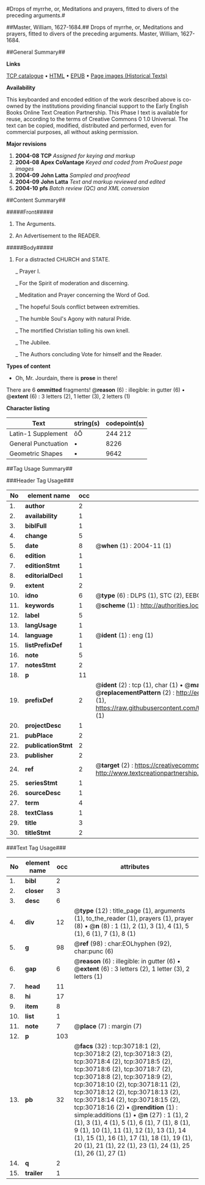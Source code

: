 #Drops of myrrhe, or, Meditations and prayers, fitted to divers of the preceding arguments.#

##Master, William, 1627-1684.##
Drops of myrrhe, or, Meditations and prayers, fitted to divers of the preceding arguments.
Master, William, 1627-1684.

##General Summary##

**Links**

[TCP catalogue](http://www.ota.ox.ac.uk/tcp/)  • 
[HTML](http://tei.it.ox.ac.uk/tcp/Texts-HTML/free/A50/A50098.html)  • 
[EPUB](http://tei.it.ox.ac.uk/tcp/Texts-EPUB/free/A50/A50098.epub) • 
[Page images (Historical Texts)](https://data.historicaltexts.jisc.ac.uk/view?pubId=eebo-99826321e&pageId=eebo-99826321e-30718-1)

**Availability**

This keyboarded and encoded edition of the
	       work described above is co-owned by the institutions
	       providing financial support to the Early English Books
	       Online Text Creation Partnership. This Phase I text is
	       available for reuse, according to the terms of Creative
	       Commons 0 1.0 Universal. The text can be copied,
	       modified, distributed and performed, even for
	       commercial purposes, all without asking permission.

**Major revisions**

1. __2004-08__ __TCP__ *Assigned for keying and markup*
1. __2004-08__ __Apex CoVantage__ *Keyed and coded from ProQuest page images*
1. __2004-09__ __John Latta__ *Sampled and proofread*
1. __2004-09__ __John Latta__ *Text and markup reviewed and edited*
1. __2004-10__ __pfs__ *Batch review (QC) and XML conversion*

##Content Summary##

#####Front#####

1. The Arguments.

1. An Advertisement to the READER.

#####Body#####

1. For a distracted CHURCH and STATE.

    _ Prayer I.

    _ For the Spirit of moderation and discerning.

    _ Meditation and Prayer concerning the Word of God.

    _ The hopeful Souls conflict between extremities.

    _ The humble Soul's Agony with natural Pride.

    _ The mortified Christian tolling his own knell.

    _ The Jubilee.

    _ The Authors concluding Vote for himself and the Reader.

**Types of content**

  * Oh, Mr. Jourdain, there is **prose** in there!

There are 6 **ommitted** fragments! 
 @__reason__ (6) : illegible: in gutter (6)  •  @__extent__ (6) : 3 letters (2), 1 letter (3), 2 letters (1)

**Character listing**


|Text|string(s)|codepoint(s)|
|---|---|---|
|Latin-1 Supplement|ôÔ|244 212|
|General Punctuation|•|8226|
|Geometric Shapes|▪|9642|

##Tag Usage Summary##

###Header Tag Usage###

|No|element name|occ|attributes|
|---|---|---|---|
|1.|__author__|2||
|2.|__availability__|1||
|3.|__biblFull__|1||
|4.|__change__|5||
|5.|__date__|8| @__when__ (1) : 2004-11 (1)|
|6.|__edition__|1||
|7.|__editionStmt__|1||
|8.|__editorialDecl__|1||
|9.|__extent__|2||
|10.|__idno__|6| @__type__ (6) : DLPS (1), STC (2), EEBO-CITATION (1), PROQUEST (1), VID (1)|
|11.|__keywords__|1| @__scheme__ (1) : http://authorities.loc.gov/ (1)|
|12.|__label__|5||
|13.|__langUsage__|1||
|14.|__language__|1| @__ident__ (1) : eng (1)|
|15.|__listPrefixDef__|1||
|16.|__note__|5||
|17.|__notesStmt__|2||
|18.|__p__|11||
|19.|__prefixDef__|2| @__ident__ (2) : tcp (1), char (1)  •  @__matchPattern__ (2) : ([0-9\-]+):([0-9IVX]+) (1), (.+) (1)  •  @__replacementPattern__ (2) : http://eebo.chadwyck.com/downloadtiff?vid=$1&page=$2 (1), https://raw.githubusercontent.com/textcreationpartnership/Texts/master/tcpchars.xml#$1 (1)|
|20.|__projectDesc__|1||
|21.|__pubPlace__|2||
|22.|__publicationStmt__|2||
|23.|__publisher__|2||
|24.|__ref__|2| @__target__ (2) : https://creativecommons.org/publicdomain/zero/1.0/ (1), http://www.textcreationpartnership.org/docs/. (1)|
|25.|__seriesStmt__|1||
|26.|__sourceDesc__|1||
|27.|__term__|4||
|28.|__textClass__|1||
|29.|__title__|3||
|30.|__titleStmt__|2||


###Text Tag Usage###

|No|element name|occ|attributes|
|---|---|---|---|
|1.|__bibl__|2||
|2.|__closer__|3||
|3.|__desc__|6||
|4.|__div__|12| @__type__ (12) : title_page (1), arguments (1), to_the_reader (1), prayers (1), prayer (8)  •  @__n__ (8) : 1 (1), 2 (1), 3 (1), 4 (1), 5 (1), 6 (1), 7 (1), 8 (1)|
|5.|__g__|98| @__ref__ (98) : char:EOLhyphen (92), char:punc (6)|
|6.|__gap__|6| @__reason__ (6) : illegible: in gutter (6)  •  @__extent__ (6) : 3 letters (2), 1 letter (3), 2 letters (1)|
|7.|__head__|11||
|8.|__hi__|17||
|9.|__item__|8||
|10.|__list__|1||
|11.|__note__|7| @__place__ (7) : margin (7)|
|12.|__p__|103||
|13.|__pb__|32| @__facs__ (32) : tcp:30718:1 (2), tcp:30718:2 (2), tcp:30718:3 (2), tcp:30718:4 (2), tcp:30718:5 (2), tcp:30718:6 (2), tcp:30718:7 (2), tcp:30718:8 (2), tcp:30718:9 (2), tcp:30718:10 (2), tcp:30718:11 (2), tcp:30718:12 (2), tcp:30718:13 (2), tcp:30718:14 (2), tcp:30718:15 (2), tcp:30718:16 (2)  •  @__rendition__ (1) : simple:additions (1)  •  @__n__ (27) : 1 (1), 2 (1), 3 (1), 4 (1), 5 (1), 6 (1), 7 (1), 8 (1), 9 (1), 10 (1), 11 (1), 12 (1), 13 (1), 14 (1), 15 (1), 16 (1), 17 (1), 18 (1), 19 (1), 20 (1), 21 (1), 22 (1), 23 (1), 24 (1), 25 (1), 26 (1), 27 (1)|
|14.|__q__|2||
|15.|__trailer__|1||
